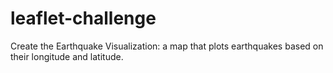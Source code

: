 # leaflet-challenge
Create the Earthquake Visualization: a map that plots earthquakes  based on their longitude and latitude.

